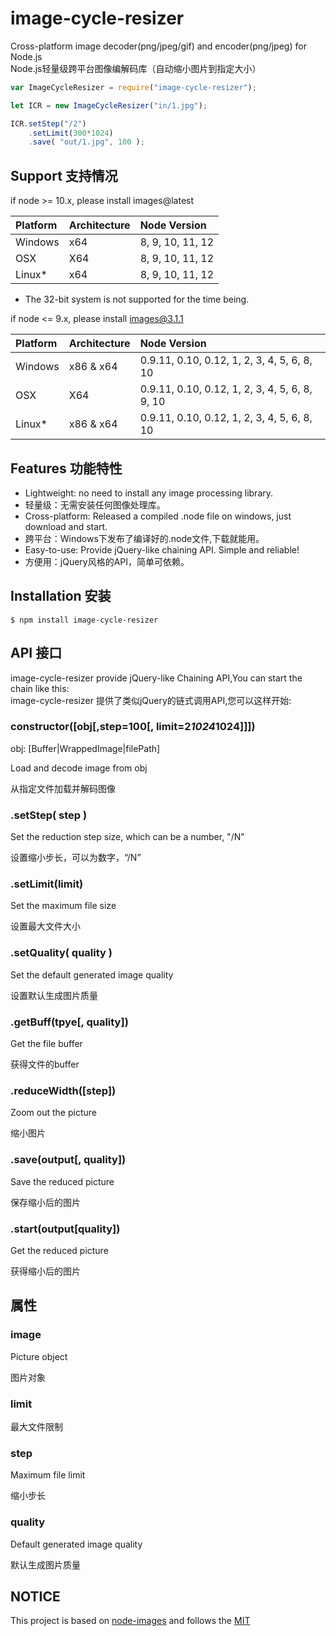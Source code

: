 image-cycle-resizer
===========

Cross-platform image decoder(png/jpeg/gif) and encoder(png/jpeg) for Node.js  
Node.js轻量级跨平台图像编解码库（自动缩小图片到指定大小）

``` javascript
var ImageCycleResizer = require("image-cycle-resizer");

let ICR = new ImageCycleResizer("in/1.jpg");

ICR.setStep("/2")
    .setLimit(300*1024)
    .save( "out/1.jpg", 100 );
```

## Support 支持情况

if node >= 10.x, please install images@latest

| Platform | Architecture | Node Version |
|:------|:-------------|:------------|
| Windows | x64 |8, 9, 10, 11, 12|
| OSX | X64 | 8, 9, 10, 11, 12|
| Linux* | x64 |8, 9, 10, 11, 12|

- The 32-bit system is not supported for the time being.


if  node <= 9.x, please install images@3.1.1

| Platform | Architecture | Node Version |
|:------|:-------------|:------------|
| Windows | x86 & x64 | 0.9.11, 0.10, 0.12, 1, 2, 3, 4, 5, 6, 8, 10|
| OSX | X64| 0.9.11, 0.10, 0.12, 1, 2, 3, 4, 5, 6, 8, 9, 10|
| Linux* | x86 & x64 | 0.9.11, 0.10, 0.12, 1, 2, 3, 4, 5, 6, 8, 10|

## Features 功能特性

* Lightweight: no need to install any image processing library.
* 轻量级：无需安装任何图像处理库。
* Cross-platform: Released a compiled .node file on windows, just download and start.
* 跨平台：Windows下发布了编译好的.node文件,下载就能用。
* Easy-to-use: Provide jQuery-like chaining API. Simple and reliable!
* 方便用：jQuery风格的API，简单可依赖。

## Installation 安装
	$ npm install image-cycle-resizer

## API 接口

image-cycle-resizer provide jQuery-like Chaining API,You can start the chain like this:  
image-cycle-resizer 提供了类似jQuery的链式调用API,您可以这样开始:

### constructor([obj[,step=100[, limit=2*1024*1024]]])
obj: [Buffer|WrappedImage|filePath]

Load and decode image from obj

从指定文件加载并解码图像

### .setStep( step )

Set the reduction step size, which can be a number, "/N"

设置缩小步长，可以为数字，“/N”



### .setLimit(limit)

Set the maximum file size

设置最大文件大小



### .setQuality( quality )

Set the default generated image quality

设置默认生成图片质量



### .getBuff(tpye[, quality])

Get the file buffer

获得文件的buffer



### .reduceWidth([step])

Zoom out the picture

缩小图片



### .save(output[, quality])

Save the reduced picture

保存缩小后的图片



### .start(output[quality])
Get the reduced picture

获得缩小后的图片



## 属性

### image

Picture object

图片对象



### limit

最大文件限制



### step

Maximum file limit

缩小步长



### quality

Default generated image quality

默认生成图片质量



## NOTICE

This project is based on [node-images](https://github.com/zhangyuanwei/node-images) and follows the [MIT](./LICENSE)